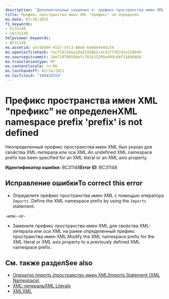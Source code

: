 ```yaml
---
description: 'Дополнительные сведения о: префикс пространства имен XML "префикс" не определен'
title: Префикс пространства имен XML "префикс" не определен
ms.date: 07/20/2015
f1_keywords:
- bc31148
- vbc31148
helpviewer_keywords:
- BC31148
ms.assetid: a3c55b04-4537-47c3-88e8-6e8044e9dc54
ms.openlocfilehash: 7acf7b15bea10a81958b2c4c417f207d1a158699
ms.sourcegitcommit: 10e719780594efc781b15295e499c66f316068b8
ms.translationtype: MT
ms.contentlocale: ru-RU
ms.lasthandoff: 02/14/2021
ms.locfileid: "100428354"
---
```

# <a name="xml-namespace-prefix-prefix-is-not-defined"></a><span data-ttu-id="62e10-103">Префикс пространства имен XML "префикс" не определен</span><span class="sxs-lookup"><span data-stu-id="62e10-103">XML namespace prefix 'prefix' is not defined</span></span>

<span data-ttu-id="62e10-104">Неопределенный префикс пространства имен XML был указан для свойства XML-литерала или оси XML.</span><span class="sxs-lookup"><span data-stu-id="62e10-104">An undefined XML namespace prefix has been specified for an XML literal or an XML axis property.</span></span>  
  
 <span data-ttu-id="62e10-105">**Идентификатор ошибки:** BC31148</span><span class="sxs-lookup"><span data-stu-id="62e10-105">**Error ID:** BC31148</span></span>  
  
## <a name="to-correct-this-error"></a><span data-ttu-id="62e10-106">Исправление ошибки</span><span class="sxs-lookup"><span data-stu-id="62e10-106">To correct this error</span></span>  
  
- <span data-ttu-id="62e10-107">Определите префикс пространства имен XML с помощью оператора `Imports` .</span><span class="sxs-lookup"><span data-stu-id="62e10-107">Define the XML namespace prefix by using the `Imports` statement.</span></span>  
  
 <span data-ttu-id="62e10-108">-или-</span><span class="sxs-lookup"><span data-stu-id="62e10-108">-or-</span></span>  
  
- <span data-ttu-id="62e10-109">Замените префикс пространства имен XML для свойства XML-литерала или оси XML на ранее определенный префикс пространства имен XML.</span><span class="sxs-lookup"><span data-stu-id="62e10-109">Modify the XML namespace prefix for the XML literal or XML axis property to a previously defined XML namespace prefix.</span></span>  
  
## <a name="see-also"></a><span data-ttu-id="62e10-110">См. также раздел</span><span class="sxs-lookup"><span data-stu-id="62e10-110">See also</span></span>

- [<span data-ttu-id="62e10-111">Оператор Imports (пространство имен XML)</span><span class="sxs-lookup"><span data-stu-id="62e10-111">Imports Statement (XML Namespace)</span></span>](../language-reference/statements/imports-statement-xml-namespace.md)
- [<span data-ttu-id="62e10-112">XML-литералы</span><span class="sxs-lookup"><span data-stu-id="62e10-112">XML Literals</span></span>](../language-reference/xml-literals/index.md)
- [<span data-ttu-id="62e10-113">XML</span><span class="sxs-lookup"><span data-stu-id="62e10-113">XML</span></span>](../programming-guide/language-features/xml/index.md)
